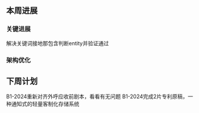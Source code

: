 ## 本周进展
### 关键进展
解决关键词接地那包含判断entity并验证通过
### 架构优化
## 下周计划
B1-2024重新对齐外呼应收前剧本，看看有无问题
B1-2024完成2片专利原稿，一种通知式的轻量客制化存储系统